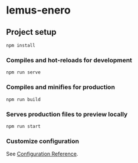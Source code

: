 # lemus-enero

## Project setup

```
npm install
```

### Compiles and hot-reloads for development

```
npm run serve
```

### Compiles and minifies for production

```
npm run build
```

### Serves production files to preview locally

```
npm run start
```

### Customize configuration

See [Configuration Reference](https://cli.vuejs.org/config/).
